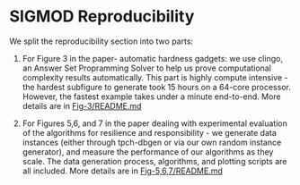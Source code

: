 # SIGMOD Reproducibility 

We split the reproducibility section into two parts:

1. For Figure 3 in the paper- automatic hardness gadgets: we use clingo, an Answer Set Propramming Solver to help us prove computational complexity results automatically. 
This part is highly compute intensive - the hardest subfigure to generate took 15 hours on a 64-core processor. However, the fastest example takes under a minute end-to-end. More details are in [Fig-3/README.md](Fig-3/README.md)

2. For Figures 5,6, and 7 in the paper dealing with experimental evaluation of the algorithms for resilience and responsibility - we generate data instances (either through tpch-dbgen or via our own random instance generator), and measure the performance of our algorithms as they scale. The data generation process, algorithms, and plotting scripts are all included. More details are in [Fig-5,6,7/README.md](Fig-5,6,7/README.md)